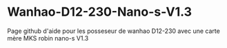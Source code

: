 # Wanhao-D12-230-Nano-s-V1.3
Page github d'aide pour les posseseur de wanhao D12-230 avec une carte mère MKS robin nano-s V1.3
